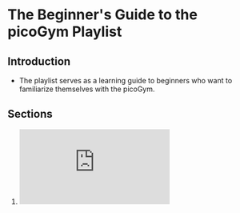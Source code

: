 # The Beginner's Guide to the picoGym Playlist
## Introduction
- The playlist serves as a learning guide to beginners who want to familiarize themselves with the picoGym.

## Sections
1. ![Section 1 (Sanity)](https://github.com/mushy2005/picoCTF/blob/main/Challenges/The%20Beginner's%20Guide%20to%20the%20picoGym/Section%201%20(Sanity)/Section1.md)
